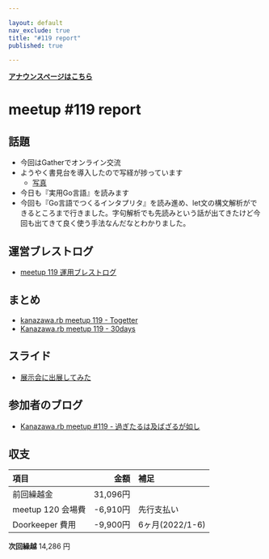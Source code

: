 ```yaml
---

layout: default
nav_exclude: true
title: "#119 report"
published: true

---
```


<div style="text-align: left;"><a href="../"><strong>アナウンスページはこちら</strong></a></div>

# meetup #119 report

## 話題

* 今回はGatherでオンライン交流
* ようやく書見台を導入したので写経が捗っています
  + [写真](https://twitter.com/TAKAyuki_atkwsk/status/1548183201738137602/photo/1)
* 今日も『実用Go言語』を読みます
* 今回も『Go言語でつくるインタプリタ』を読み進め、let文の構文解析ができるところまで行きました。字句解析でも先読みという話が出てきたけど今回も出てきて良く使う手法なんだなとわかりました。

## 運営ブレストログ

* [meetup 119 運用ブレストログ](https://github.com/kanazawarb/meetup/wiki/meetup-119-%E9%81%8B%E7%94%A8%E3%83%96%E3%83%AC%E3%82%B9%E3%83%88%E3%83%AD%E3%82%B0)

## まとめ

* [kanazawa.rb meetup 119 - Togetter](https://togetter.com/li/1918549)
* [Kanazawa.rb meetup 119 - 30days](https://30d.jp/kzrb/109)

## スライド

* [展示会に出展してみた](https://speakerdeck.com/izawa/zhan-shi-hui-nichu-zhan-sitemita)

## 参加者のブログ

* [Kanazawa\.rb meetup \#119 \- 過ぎたるは及ばざるが如し](https://cotton-desu.hatenablog.com/entry/2022/07/28/130000)


## 収支

|項目                           |金額         |補足                                               |
|:------------------------------|------------:|:--------------------------------------------------|
| 前回繰越金                    |       31,096円 |                                                   |
| meetup 120 会場費              |    -6,910円 | 先行支払い                                        |
| Doorkeeper 費用              |    -9,900円 | 6ヶ月(2022/1-6)                              |

**次回繰越**  14,286 円
